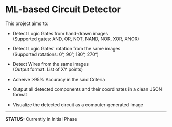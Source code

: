 # ML-based Circuit Detector

This project aims to:

- Detect Logic Gates from hand-drawn images  
  (Supported gates: AND, OR, NOT, NAND, NOR, XOR, XNOR)

- Detect Logic Gates' rotation from the same images  
  (Supported rotations: 0°, 90°, 180°, 270°)

- Detect Wires from the same images  
  (Output format: List of XY points)

- Acheive >95% Accuracy in the said Criteria

- Output all detected components and their coordinates in a clean JSON format

- Visualize the detected circuit as a computer-generated image

---

**STATUS:** Currently in Initial Phase
